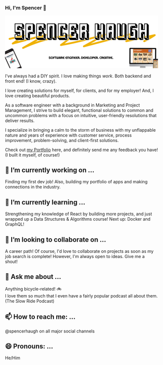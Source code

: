 ### Hi, I'm Spencer 👋

![Head image](/images/github-head-01.png)

I’ve always had a DIY spirit. I love making things *work*. Both backend and front end! 
(I know, crazy).

I love creating solutions for myself, for clients, and for my employer! And, I love creating beautiful products.

As a software engineer with a background in Marketing and Project Management, I strive to build elegant, functional solutions to common and uncommon problems with a focus on intuitive, user-friendly resolutions that deliver results.

I specialize in bringing a calm to the storm of business with my unflappable nature and years of experience with customer service, process improvement, problem-solving, and client-first solutions.

Check out [my Portfolio](https://spencerhaugh.dev) here, and definitely send me any feedback you have! (I built it myself, of course!)


## 🔭 I’m currently working on ...
Finding my first dev job! Also, building my portfolio of apps and making connections in the industry.

## 🌱 I’m currently learning ...
Strengthening my knowledge of React by building more projects, and just wrapped up a Data Structures & Algorithms course! Next up: Docker and GraphQL!

## 👯 I’m looking to collaborate on ...
A career path! Of course, I'd love to collaborate on projects as soon as my job search is complete! However, I'm always open to ideas. Give me a shout!

## 💬 Ask me about ...
Anything bicycle-related! :bike:  
I love them so much that I even have a fairly popular podcast all about them. (The Slow Ride Podcast)

## 📫 How to reach me: ...
@spencerhaugh on all major social channels

## 😄 Pronouns: ...
He/Him

